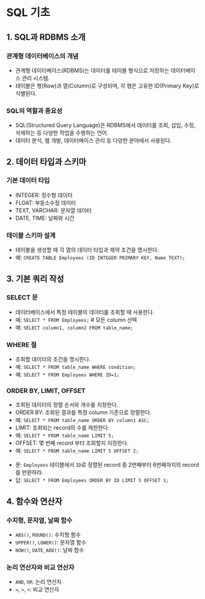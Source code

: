 # SQL 기초

## 1. SQL과 RDBMS 소개

### 관계형 데이터베이스의 개념
- 관계형 데이터베이스(RDBMS)는 데이터를 테이블 형식으로 저장하는 데이터베이스 관리 시스템.
- 테이블은 행(Row)과 열(Column)로 구성되며, 각 행은 고유한 ID(Primary Key)로 식별된다.

### SQL의 역할과 중요성
- SQL(Structured Query Language)은 RDBMS에서 데이터를 조회, 삽입, 수정, 삭제하는 등 다양한 작업을 수행하는 언어.
- 데이터 분석, 웹 개발, 데이터베이스 관리 등 다양한 분야에서 사용된다.

## 2. 데이터 타입과 스키마

### 기본 데이터 타입
- INTEGER: 정수형 데이터
- FLOAT: 부동소수점 데이터
- TEXT, VARCHAR: 문자열 데이터
- DATE, TIME: 날짜와 시간

### 테이블 스키마 설계
- 테이블을 생성할 때 각 열의 데이터 타입과 제약 조건을 명시한다.
- 예: `CREATE TABLE Employees (ID INTEGER PRIMARY KEY, Name TEXT);`

## 3. 기본 쿼리 작성

### SELECT 문
- 데이터베이스에서 특정 테이블의 데이터를 조회할 때 사용한다.
- 예: `SELECT * FROM Employees;` # 모든 column 선택
- 예: `SELECT column1, column2 FROM table_name;`

### WHERE 절
- 조회할 데이터의 조건을 명시한다.
- 예: `SELECT * FROM table_name WHERE condition;`
- 예: `SELECT * FROM Employees WHERE ID=1;`

### ORDER BY, LIMIT, OFFSET
- 조회된 데이터의 정렬 순서와 개수를 지정한다.
- ORDER BY: 조회된 결과를 특정 column 기준으로 정렬한다.
- 예: `SELECT * FROM table_name ORDER BY column1 ASC;`
- LIMIT: 조회되는 record의 수를 제한한다.
- 예: `SELECT * FROM table_name LIMIT 5;`
- OFFSET: 몇 번째 record 부터 조회할지 지정한다.
- 예: `SELECT * FROM table_name LIMIT 5 OFFSET 2;`
<br><br>
- 문: `Employees` 테이블에서 `ID`로 정렬된 record 중 2번째부터 6번째까지의 record를 반환하라.
- 답: `SELECT * FROM Employees ORDER BY ID LIMIT 5 OFFSET 1;`

## 4. 함수와 연산자

### 수치형, 문자열, 날짜 함수
- `ABS()`, `ROUND()`: 수치형 함수
- `UPPER()`, `LOWER()`: 문자열 함수
- `NOW()`, `DATE_ADD()`: 날짜 함수

### 논리 연산자와 비교 연산자
- `AND`, `OR`: 논리 연산자
- `=`, `>`, `<`: 비교 연산자
